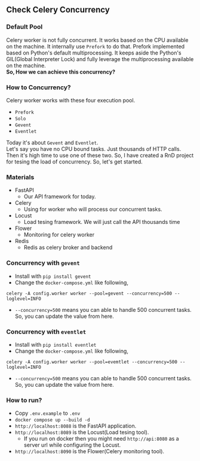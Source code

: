 ## Check Celery Concurrency

### Default Pool
Celery worker is not fully concurrent. It works based on the CPU available on the machine. It internally use `Prefork` to do that. Prefork implemented based on Python's default multiprocessing. It keeps aside the Python's GIL(Global Interpreter Lock) and fully leverage the multiprocessing available on the machine.  
**So, How we can achieve this concurrency?**

### How to Concurrency?
Celery worker works with these four execution pool.
* `Prefork`
* `Solo` 
* `Gevent`
* `Eventlet` 

Today it's about `Gevent` and `Eventlet`.  
Let's say you have no CPU bound tasks. Just thousands of HTTP calls. Then it's high time to use one of these two. So, I have created a RnD project for tesing the load of concurrency. So, let's get started.

### Materials
* FastAPI
    * Our API framework for today.
* Celery
    * Using for worker who will process our concurrent tasks.
* Locust
    * Load tesing framework. We will just call the API thousands time
* Flower
    * Monitoring for celery worker
* Redis
    * Redis as celery broker and backend

### Concurrency with `gevent`
* Install with `pip install gevent`
* Change the `docker-compose.yml` like following,
```
celery -A config.worker worker --pool=gevent --concurrency=500 --loglevel=INFO
```
* `--concurrency=500` means you can able to handle 500 concurrent tasks. So, you can update the value from here.

### Concurrency with `eventlet`
* Install with `pip install eventlet`
* Change the `docker-compose.yml` like following,
```
celery -A config.worker worker --pool=evemtlet --concurrency=500 --loglevel=INFO
```
* `--concurrency=500` means you can able to handle 500 concurrent tasks. So, you can update the value from here.

### How to run?
* Copy `.env.example` to `.env`
* `docker compose up --build -d`
* `http://localhost:8088` is the FastAPI application.
* `http://localhost:8089` is the Locust(Load tesing tool).
    * If you run on docker then you might need `http://api:8080` as a server url while configuring the Locust.
* `http://localhost:8090` is the Flower(Celery monitoring tool).


